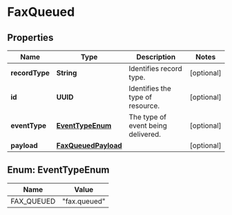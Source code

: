 

# FaxQueued


## Properties

| Name | Type | Description | Notes |
|------------ | ------------- | ------------- | -------------|
|**recordType** | **String** | Identifies record type. |  [optional] |
|**id** | **UUID** | Identifies the type of resource. |  [optional] |
|**eventType** | [**EventTypeEnum**](#EventTypeEnum) | The type of event being delivered. |  [optional] |
|**payload** | [**FaxQueuedPayload**](FaxQueuedPayload.md) |  |  [optional] |



## Enum: EventTypeEnum

| Name | Value |
|---- | -----|
| FAX_QUEUED | &quot;fax.queued&quot; |



